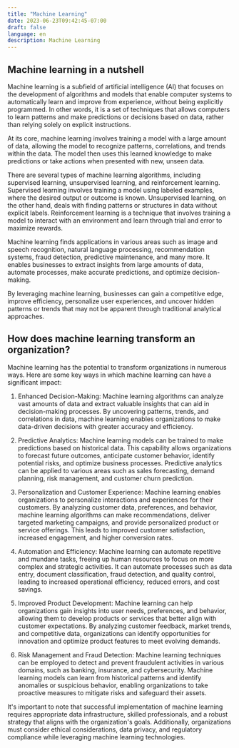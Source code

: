```yaml
---
title: "Machine Learning"
date: 2023-06-23T09:42:45-07:00
draft: false
language: en
description: Machine Learning
---
```


## Machine learning in a nutshell ##

Machine learning is a subfield of artificial intelligence (AI) that focuses on the development of algorithms and models that enable computer systems to automatically learn and improve from experience, without being explicitly programmed. In other words, it is a set of techniques that allows computers to learn patterns and make predictions or decisions based on data, rather than relying solely on explicit instructions.

At its core, machine learning involves training a model with a large amount of data, allowing the model to recognize patterns, correlations, and trends within the data. The model then uses this learned knowledge to make predictions or take actions when presented with new, unseen data.

There are several types of machine learning algorithms, including supervised learning, unsupervised learning, and reinforcement learning. Supervised learning involves training a model using labeled examples, where the desired output or outcome is known. Unsupervised learning, on the other hand, deals with finding patterns or structures in data without explicit labels. Reinforcement learning is a technique that involves training a model to interact with an environment and learn through trial and error to maximize rewards.

Machine learning finds applications in various areas such as image and speech recognition, natural language processing, recommendation systems, fraud detection, predictive maintenance, and many more. It enables businesses to extract insights from large amounts of data, automate processes, make accurate predictions, and optimize decision-making.

By leveraging machine learning, businesses can gain a competitive edge, improve efficiency, personalize user experiences, and uncover hidden patterns or trends that may not be apparent through traditional analytical approaches.

## How does machine learning transform an organization? ##

Machine learning has the potential to transform organizations in numerous ways. Here are some key ways in which machine learning can have a significant impact:

1. Enhanced Decision-Making: Machine learning algorithms can analyze vast amounts of data and extract valuable insights that can aid in decision-making processes. By uncovering patterns, trends, and correlations in data, machine learning enables organizations to make data-driven decisions with greater accuracy and efficiency.

2. Predictive Analytics: Machine learning models can be trained to make predictions based on historical data. This capability allows organizations to forecast future outcomes, anticipate customer behavior, identify potential risks, and optimize business processes. Predictive analytics can be applied to various areas such as sales forecasting, demand planning, risk management, and customer churn prediction.

3. Personalization and Customer Experience: Machine learning enables organizations to personalize interactions and experiences for their customers. By analyzing customer data, preferences, and behavior, machine learning algorithms can make recommendations, deliver targeted marketing campaigns, and provide personalized product or service offerings. This leads to improved customer satisfaction, increased engagement, and higher conversion rates.

4. Automation and Efficiency: Machine learning can automate repetitive and mundane tasks, freeing up human resources to focus on more complex and strategic activities. It can automate processes such as data entry, document classification, fraud detection, and quality control, leading to increased operational efficiency, reduced errors, and cost savings.

5. Improved Product Development: Machine learning can help organizations gain insights into user needs, preferences, and behavior, allowing them to develop products or services that better align with customer expectations. By analyzing customer feedback, market trends, and competitive data, organizations can identify opportunities for innovation and optimize product features to meet evolving demands.

6. Risk Management and Fraud Detection: Machine learning techniques can be employed to detect and prevent fraudulent activities in various domains, such as banking, insurance, and cybersecurity. Machine learning models can learn from historical patterns and identify anomalies or suspicious behavior, enabling organizations to take proactive measures to mitigate risks and safeguard their assets.

It's important to note that successful implementation of machine learning requires appropriate data infrastructure, skilled professionals, and a robust strategy that aligns with the organization's goals. Additionally, organizations must consider ethical considerations, data privacy, and regulatory compliance while leveraging machine learning technologies.
